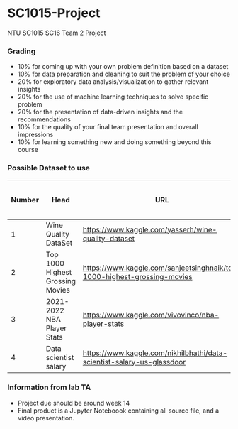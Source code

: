 # SC1015-Project
NTU SC1015 SC16 Team 2 Project

### Grading
* 10% for coming up with your own problem definition based on a dataset
* 10% for data preparation and cleaning to suit the problem of your choice
* 20% for exploratory data analysis/visualization to gather relevant insights
* 20% for the use of machine learning techniques to solve specific problem
* 20% for the presentation of data-driven insights and the recommendations
* 10% for the quality of your final team presentation and overall impressions
* 10% for learning something new and doing something beyond this course

### Possible Dataset to use
| Number | Head | URL | Rating | No. of columns to work with|
| ------ | ------ | ------ | ------ | ------ |
|1 | Wine Quality DataSet | https://www.kaggle.com/yasserh/wine-quality-dataset | 10.0 | 13|
|2 |Top 1000 Highest Grossing Movies | https://www.kaggle.com/sanjeetsinghnaik/top-1000-highest-grossing-movies | 10.0 | 11 |
|3 |2021-2022 NBA Player Stats | https://www.kaggle.com/vivovinco/nba-player-stats | 10.0| 30 |
|4|Data scientist salary|https://www.kaggle.com/nikhilbhathi/data-scientist-salary-us-glassdoor| 10.0 | 42|


### Information from lab TA
* Project due should be around week 14
* Final product is a Jupyter Noteboook containing all source file, and a video presentation.
